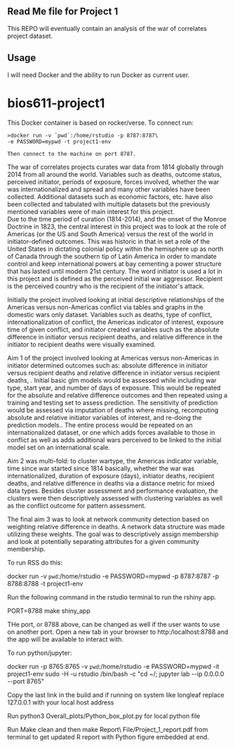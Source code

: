 Read Me file for Project 1
---------------------------

This REPO will eventually contain an analysis of the war of correlates project dataset.

Usage
--------

I will need Docker and the ability to run Docker as current user.

# bios611-project1


This Docker container is based on rocker/verse. To connect run:

    >docker run -v `pwd`:/home/rstudio -p 8787:8787\
    -e PASSWORD=mypwd -t project1-env    
    
    Then connect to the machine on port 8787.
    
    

The war of correlates projects curates war data from 1814 globally through 2014 from all around the world.  Variables such as deaths, outcome status, perceived initiator, periods of exposure, forces involved, whether the war was internationalized and spread and many other variables have been collected.  Additional datasets such as economic factors, etc. have also been collected and tabulated with multiple datasets but the previously mentioned variables were of main interest for this project.  
Due to the time period of curation (1814-2014), and the onset of the Monroe Doctrine in 1823, the central interest in this project was to look at the role of Americas (or the US and South America) versus the rest of the world in initiator-defined outcomes. This was historic in that in set a role of the United States in dictating colonial policy within the hemisphere up as north of Canada through the southern tip of Latin America in order to mandate control and keep international powers at bay cementing a power structure that has lasted until modern 21st century.  The word initiator is used a lot in this project and is defined as the perceived initial war aggressor. Recipient is the perceived country who is the recipient of the initiator's attack. 

Initially the project involved looking at initial descriptive relationships of the Americas versus non-Americas conflict via tables and graphs in the domestic wars only dataset.  Variables such as deaths, type of conflict, internationalization of conflict, the Americas indicator of interest, exposure time of given conflict, and initiator created variables such as the absolute difference in initiator versus recipient deaths, and relative difference in the initiator to recipient deaths were visually examined. 


Aim 1 of the project involved looking at Americas versus non-Americas in initiator determined outcomes such as: absolute difference in initiator versus recipient deaths and relative difference in initiator versus recipient deaths, .  Initial basic glm models would be assessed while including war type, start year, and number of days of exposure.  This would be repeated for the absolute and relative difference outcomes and then repeated using a training and testing set to assess prediction.   The sensitivity of prediction would be assessed via imputation of deaths where missing, recomputing absolute and relative initiator variables of interest, and re-doing the prediction models..  The entire process would be repeated on an internationalized dataset, or one which adds forces available to those in conflict as well as adds additional wars perceived to be linked to the initial model set on an international scale.


Aim 2 was multi-fold: to cluster wartype, the Americas indicator variable, time since war started since 1814 basically, whether the war was internationalized, duration of exposure (days), initiator deaths, recipient deaths, and relative difference in deaths via a distance metric for mixed data types.  Besides cluster assessment and performance evaluation, the clusters were then descriptively assessed with clustering variables as well as the conflict outcome for pattern assessment.   

The final aim 3 was to look at network community detection based on weighting relative difference in deaths.  A network data structure was made utilizing these weights.  The goal was to descriptively assign membership and look at potentially separating attributes for a given community membership.





To run RSS do this:

docker run -v `pwd`:/home/rstudio -e PASSWORD=mypwd -p 8787:8787 -p 8788:8788 -t project1-env

Run the following command in the rstudio terminal to run the rshiny app.

PORT=8788 make shiny_app

THe port, or 8788 above, can be changed as well if the user wants to use on another port.  Open a new tab in your browser to http:/localhost:8788 and the app will be available to interact with.



To run python/jupyter:

docker run -p 8765:8765 -v `pwd`:/home/rstudio -e PASSWORD=mypwd -it project1-env sudo -H -u rstudio /bin/bash -c "cd ~/; jupyter lab --ip 0.0.0.0 --port 8765"

Copy the last link in the build and if running on system like longleaf replace 127.0.0.1 with your local host address

Run python3 Overall_plots/Python_box_plot.py for local python file

Run Make clean and then make Report\ File/Project_1_report.pdf from terminal to get updated R report with Python figure embedded at end.
